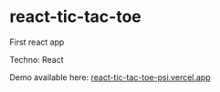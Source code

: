 # react-tic-tac-toe

First react app

Techno: React

Demo available here: <a href="react-tic-tac-toe-psi.vercel.app">react-tic-tac-toe-psi.vercel.app</a>
